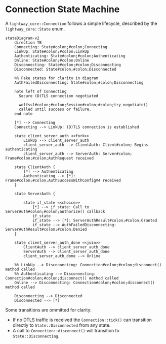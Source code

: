 # Connection State Machine

A `lightway_core::Connection` follows a simple lifecycle, described by
the `lightway_core::State` enum.

```mermaid
stateDiagram-v2
    direction TB
    Connecting: State#colon;#colon;Connecting
    LinkUp: State#colon;#colon;LinkUp
    Authenticating: State#colon;#colon;Authenticating
    Online: State#colon;#colon;Online
    Disconnecting: State#colon;#colon;Disconnecting
    Disconnected: State#colon;#colon;Disconnected

    %% Fake states for clarity in diagram
    AuthFailedDisconnecting: State#colon;#colon;Disconnecting

    note left of Connecting
      Secure (D)TLS connection negotiated

      wolfssl#colon;#colon;Session#colon;#colon;try_negotiate()
      called until success or failure.
    end note

    [*] --> Connecting
    Connecting --> LinkUp: (D)TLS connection is established

    state client_server_auth <<fork>>
        LinkUp --> client_server_auth
        client_server_auth --> ClientAuth: Client#colon; Begins authenticating
        client_server_auth --> ServerAuth: Server#colon; Frame#colon;#colon;AuthRequest received

    state ClientAuth {
        [*] --> Authenticating
        Authenticating --> [*]: Frame#colon;#colon;AuthSuccessWithConfigV4 received
    }

    state ServerAuth {

        state if_state <<choice>>
            [*] --> if_state: Call to ServerAuth#colon;#colon;authorize() callback
            if_state
            if_state --> [*]: ServerAuthResult#colon;#colon;Granted
            if_state --> AuthFailedDisconnecting: ServerAuthResult#colon;#colon;Denied
    }

    state client_server_auth_done <<join>>
        ClientAuth --> client_server_auth_done
        ServerAuth --> client_server_auth_done
        client_server_auth_done --> Online

    %% LinkUp --> Disconnecting: Connection#colon;#colon;disconnect() method called
    %% Authenticating --> Disconnecting: Connection#colon;#colon;disconnect() method called
    Online --> Disconnecting: Connection#colon;#colon;disconnect() method called

    Disconnecting --> Disconnected
    Disconnected --> [*]
```

Some transitions are ommitted for clarity:

* If no DTLS traffic is received the `Connection::tick()` can transition
  directly to `State::Disconnected` from any state.
* A call to `Connection::disconnect()` will transition to
  `State::Disconnecting`.
